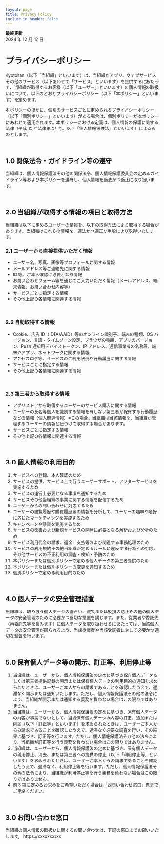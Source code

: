 ```yaml
---
layout: page
title: Privacy Policy
include_in_header: false
---
```


**最終更新**  
2024 年 12 月 12 日

# プライバシーポリシー

Kyotohan（以下「当組織」といいます）は、当組織がアプリ、ウェブサービスその他のサービス（以下あわせて「サービス」といいます）を提供するにあたって、当組織が取得するお客様（以下「ユーザー」といいます）の個人情報の取扱いについて、以下のとおりプライバシーポリシー（以下「本ポリシー」といいます）を定めます。

本ポリシーのほかに、個別のサービスごとに定められるプライバシーポリシー（以下「個別ポリシー」といいます）がある場合は、個別ポリシーが本ポリシーにあわせて適用されます。本ポリシーにおける定義は、個人情報の保護に関する法律（平成 15 年法律第 57 号。以下「個人情報保護法」といいます）によるものとします。

<br>

## 1.0 関係法令・ガイドライン等の遵守

当組織は、個人情報保護法その他の関係法令、個人情報保護委員会の定めるガイドライン等および本ポリシーを遵守し、個人情報を適法かつ適正に取り扱います。

<br>

## 2.0 当組織が取得する情報の項目と取得方法

当組織は以下に定めるユーザーの情報を、以下の取得方法により取得する場合があります。当組織はこれらの情報を、適法かつ適正な手段により取得いたします。

### 2.1 ユーザーから直接提供いただく情報

- ユーザー名、写真、画像等プロフィールに関する情報
- メールアドレス等ご連絡先に関する情報
- ID 等、ご本人確認に必要となる情報
- お問い合わせフォーム等を通じてご入力いただく情報（メールアドレス、端末情報、お問い合わせ内容等）
- サービスごとに指定する情報
- その他上記の各情報に関連する情報

<br>

### 2.2 自動取得する情報

- Cookie、広告 ID（IDFA/AAID）等のオンライン識別子、端末の種類、OS バージョン、言語・タイムゾーン設定、ブラウザの種類、アプリのバージョン、Push 通知用デバイストークン、IP アドレス、通信事業者の名称等、端末やアプリ、ネットワークに関する情報,
- アクセスログ等、サービスのご利用状況や行動履歴に関する情報
- サービスごとに指定する情報
- その他上記の各情報に関連する情報

<br>

### 2.3 第三者から取得する情報

- アプリストアから取得するユーザーのサービス購入に関する情報
- ユーザーの氏名等個人を識別する情報を有しない第三者が保有する行動履歴などの情報（個人関連情報）※この場合、当組織は当該情報を、当組織が管理するユーザーの情報と紐づけて取得する場合があります。
- サービスごとに指定する情報
- その他上記の各情報に関連する情報

<br>

## 3.0 個人情報の利用目的

1. サービスへの登録、本人確認のため
2. サービスの提供、サービス上で行うユーザーサポート、アフターサービスを実施するため
3. サービスの運営上必要となる事項を通知するため
4. サービスその他当組織の事業に関する情報を配信するため
5. ユーザーからの問い合わせに対応するため
6. ユーザーの閲覧履歴や購買履歴等の情報を分析して、ユーザーの趣味や嗜好に応じたマーケティングを実施するため
7. キャンペーンや懸賞を実施するため
8. サービスの改善および新規サービスの開発に必要となる解析および分析のため
9. サービス利用代金の請求、返金、支払等および関連する事務処理のため
10. サービスの利用規約その他当組織が定めるルールに違反する行為への対応、その他サービスの不正利用の調査・検知・予防のため
11. 本ポリシーまたは個別ポリシーで定める個人データの第三者提供のため
12. 本ポリシーまたは個別ポリシーの変更を通知するため
13. 個別ポリシーで定める利用目的のため

<br>

## 4.0 個人データの安全管理措置

当組織は、取り扱う個人データの漏えい、滅失または毀損の防止その他の個人データの安全管理のために必要かつ適切な措置を講じます。また、従業者や委託先（再委託先等を含みます）に個人データを取り扱わせるにあたっては、当該個人データの安全管理が図られるよう、当該従業者や当該受託者に対して必要かつ適切な監督を行います。

<br>

## 5.0 保有個人データ等の開示、訂正等、利用停止等

1. 当組織は、ユーザーから、個人情報保護法の定めに基づき保有個人データもしくは第三者提供記録の開示または保有個人データの利用目的の通知を求められたときは、ユーザーご本人からの請求であることを確認したうえで、遅滞なく開示または通知いたします。ただし、個人情報保護法その他の法令により、当組織が開示または通知する義務を負わない場合はこの限りではありません。
2. 当組織は、ユーザーから、個人情報保護法の定めに基づき、保有個人データの内容が事実でないとして、当該保有個人データの内容の訂正、追加または削除（以下「訂正等」といいます）を求められたときは、ユーザーご本人からの請求であることを確認したうえで、遅滞なく必要な調査を行い、その結果に基づき、訂正等を行います。ただし、個人情報保護法その他の法令により、当組織が訂正等を行う義務を負わない場合はこの限りではありません。
3. 当組織は、ユーザーから、個人情報保護法の定めに基づき、保有個人データの利用停止、消去、または第三者への提供の停止（以下「利用停止等」といいます）を求められたときは、ユーザーご本人からの請求であることを確認したうえで、遅滞なく、利用停止等を行います。ただし、個人情報保護法その他の法令により、当組織が利用停止等を行う義務を負わない場合はこの限りではありません。
4. 前 3 項に定めるお求めをご希望いただく場合は「お問い合わせ窓口」宛までご連絡ください。

<br>

## 3.0 お問い合わせ窓口

当組織の個人情報の取扱いに関するお問い合わせは、下記の窓口までお願いいたします。
https://xxxxxxxxxx
